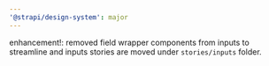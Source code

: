 ```yaml
---
'@strapi/design-system': major
---
```


enhancement!: removed field wrapper components from inputs to streamline and inputs stories are moved under `stories/inputs` folder.
